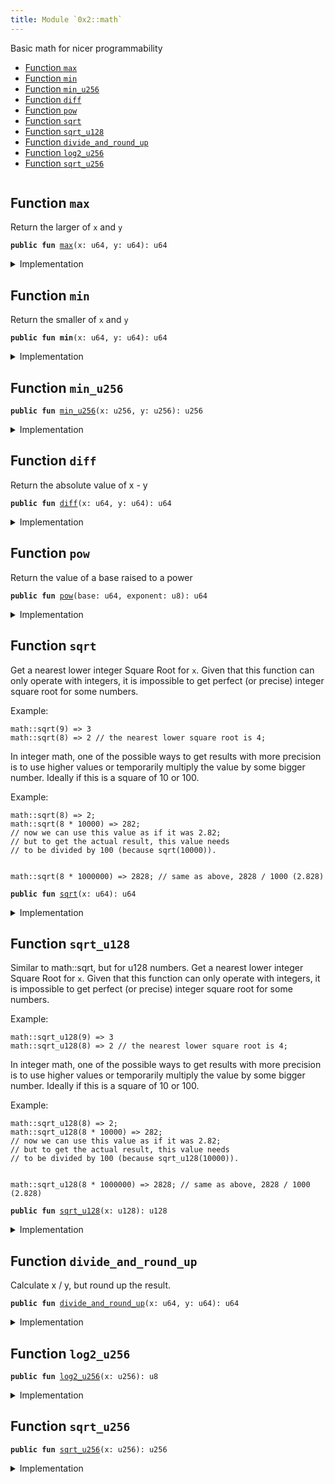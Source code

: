 ```yaml
---
title: Module `0x2::math`
---
```


Basic math for nicer programmability


-  [Function `max`](#0x2_math_max)
-  [Function `min`](#0x2_math_min)
-  [Function `min_u256`](#0x2_math_min_u256)
-  [Function `diff`](#0x2_math_diff)
-  [Function `pow`](#0x2_math_pow)
-  [Function `sqrt`](#0x2_math_sqrt)
-  [Function `sqrt_u128`](#0x2_math_sqrt_u128)
-  [Function `divide_and_round_up`](#0x2_math_divide_and_round_up)
-  [Function `log2_u256`](#0x2_math_log2_u256)
-  [Function `sqrt_u256`](#0x2_math_sqrt_u256)


<pre><code></code></pre>



<a name="0x2_math_max"></a>

## Function `max`

Return the larger of <code>x</code> and <code>y</code>


<pre><code><b>public</b> <b>fun</b> <a href="../sui-framework/math.md#0x2_math_max">max</a>(x: u64, y: u64): u64
</code></pre>



<details>
<summary>Implementation</summary>


<pre><code><b>public</b> <b>fun</b> <a href="../sui-framework/math.md#0x2_math_max">max</a>(x: u64, y: u64): u64 {
    <b>if</b> (x &gt; y) {
        x
    } <b>else</b> {
        y
    }
}
</code></pre>



</details>

<a name="0x2_math_min"></a>

## Function `min`

Return the smaller of <code>x</code> and <code>y</code>


<pre><code><b>public</b> <b>fun</b> <b>min</b>(x: u64, y: u64): u64
</code></pre>



<details>
<summary>Implementation</summary>


<pre><code><b>public</b> <b>fun</b> <b>min</b>(x: u64, y: u64): u64 {
    <b>if</b> (x &lt; y) {
        x
    } <b>else</b> {
        y
    }
}
</code></pre>



</details>

<a name="0x2_math_min_u256"></a>

## Function `min_u256`



<pre><code><b>public</b> <b>fun</b> <a href="../sui-framework/math.md#0x2_math_min_u256">min_u256</a>(x: u256, y: u256): u256
</code></pre>



<details>
<summary>Implementation</summary>


<pre><code><b>public</b> <b>fun</b> <a href="../sui-framework/math.md#0x2_math_min_u256">min_u256</a>(x: u256, y: u256): u256 {
    <b>if</b> (x &lt; y) {
        x
    } <b>else</b> {
        y
    }
}
</code></pre>



</details>

<a name="0x2_math_diff"></a>

## Function `diff`

Return the absolute value of x - y


<pre><code><b>public</b> <b>fun</b> <a href="../sui-framework/math.md#0x2_math_diff">diff</a>(x: u64, y: u64): u64
</code></pre>



<details>
<summary>Implementation</summary>


<pre><code><b>public</b> <b>fun</b> <a href="../sui-framework/math.md#0x2_math_diff">diff</a>(x: u64, y: u64): u64 {
    <b>if</b> (x &gt; y) {
        x - y
    } <b>else</b> {
        y - x
    }
}
</code></pre>



</details>

<a name="0x2_math_pow"></a>

## Function `pow`

Return the value of a base raised to a power


<pre><code><b>public</b> <b>fun</b> <a href="../sui-framework/math.md#0x2_math_pow">pow</a>(base: u64, exponent: u8): u64
</code></pre>



<details>
<summary>Implementation</summary>


<pre><code><b>public</b> <b>fun</b> <a href="../sui-framework/math.md#0x2_math_pow">pow</a>(<b>mut</b> base: u64, <b>mut</b> exponent: u8): u64 {
    <b>let</b> <b>mut</b> res = 1;
    <b>while</b> (exponent &gt;= 1) {
        <b>if</b> (exponent % 2 == 0) {
            base = base * base;
            exponent = exponent / 2;
        } <b>else</b> {
            res = res * base;
            exponent = exponent - 1;
        }
    };

    res
}
</code></pre>



</details>

<a name="0x2_math_sqrt"></a>

## Function `sqrt`

Get a nearest lower integer Square Root for <code>x</code>. Given that this
function can only operate with integers, it is impossible
to get perfect (or precise) integer square root for some numbers.

Example:
```
math::sqrt(9) => 3
math::sqrt(8) => 2 // the nearest lower square root is 4;
```

In integer math, one of the possible ways to get results with more
precision is to use higher values or temporarily multiply the
value by some bigger number. Ideally if this is a square of 10 or 100.

Example:
```
math::sqrt(8) => 2;
math::sqrt(8 * 10000) => 282;
// now we can use this value as if it was 2.82;
// but to get the actual result, this value needs
// to be divided by 100 (because sqrt(10000)).


math::sqrt(8 * 1000000) => 2828; // same as above, 2828 / 1000 (2.828)
```


<pre><code><b>public</b> <b>fun</b> <a href="../sui-framework/math.md#0x2_math_sqrt">sqrt</a>(x: u64): u64
</code></pre>



<details>
<summary>Implementation</summary>


<pre><code><b>public</b> <b>fun</b> <a href="../sui-framework/math.md#0x2_math_sqrt">sqrt</a>(x: u64): u64 {
    <b>let</b> <b>mut</b> bit = 1u128 &lt;&lt; 64;
    <b>let</b> <b>mut</b> res = 0u128;
    <b>let</b> <b>mut</b> x = x <b>as</b> u128;

    <b>while</b> (bit != 0) {
        <b>if</b> (x &gt;= res + bit) {
            x = x - (res + bit);
            res = (res &gt;&gt; 1) + bit;
        } <b>else</b> {
            res = res &gt;&gt; 1;
        };
        bit = bit &gt;&gt; 2;
    };

    res <b>as</b> u64
}
</code></pre>



</details>

<a name="0x2_math_sqrt_u128"></a>

## Function `sqrt_u128`

Similar to math::sqrt, but for u128 numbers. Get a nearest lower integer Square Root for <code>x</code>. Given that this
function can only operate with integers, it is impossible
to get perfect (or precise) integer square root for some numbers.

Example:
```
math::sqrt_u128(9) => 3
math::sqrt_u128(8) => 2 // the nearest lower square root is 4;
```

In integer math, one of the possible ways to get results with more
precision is to use higher values or temporarily multiply the
value by some bigger number. Ideally if this is a square of 10 or 100.

Example:
```
math::sqrt_u128(8) => 2;
math::sqrt_u128(8 * 10000) => 282;
// now we can use this value as if it was 2.82;
// but to get the actual result, this value needs
// to be divided by 100 (because sqrt_u128(10000)).


math::sqrt_u128(8 * 1000000) => 2828; // same as above, 2828 / 1000 (2.828)
```


<pre><code><b>public</b> <b>fun</b> <a href="../sui-framework/math.md#0x2_math_sqrt_u128">sqrt_u128</a>(x: u128): u128
</code></pre>



<details>
<summary>Implementation</summary>


<pre><code><b>public</b> <b>fun</b> <a href="../sui-framework/math.md#0x2_math_sqrt_u128">sqrt_u128</a>(x: u128): u128 {
    <b>let</b> <b>mut</b> bit = 1u256 &lt;&lt; 128;
    <b>let</b> <b>mut</b> res = 0u256;
    <b>let</b> <b>mut</b> x = x <b>as</b> u256;

    <b>while</b> (bit != 0) {
        <b>if</b> (x &gt;= res + bit) {
            x = x - (res + bit);
            res = (res &gt;&gt; 1) + bit;
        } <b>else</b> {
            res = res &gt;&gt; 1;
        };
        bit = bit &gt;&gt; 2;
    };

    res <b>as</b> u128
}
</code></pre>



</details>

<a name="0x2_math_divide_and_round_up"></a>

## Function `divide_and_round_up`

Calculate x / y, but round up the result.


<pre><code><b>public</b> <b>fun</b> <a href="../sui-framework/math.md#0x2_math_divide_and_round_up">divide_and_round_up</a>(x: u64, y: u64): u64
</code></pre>



<details>
<summary>Implementation</summary>


<pre><code><b>public</b> <b>fun</b> <a href="../sui-framework/math.md#0x2_math_divide_and_round_up">divide_and_round_up</a>(x: u64, y: u64): u64 {
    <b>if</b> (x % y == 0) {
        x / y
    } <b>else</b> {
        x / y + 1
    }
}
</code></pre>



</details>

<a name="0x2_math_log2_u256"></a>

## Function `log2_u256`



<pre><code><b>public</b> <b>fun</b> <a href="../sui-framework/math.md#0x2_math_log2_u256">log2_u256</a>(x: u256): u8
</code></pre>



<details>
<summary>Implementation</summary>


<pre><code><b>public</b> <b>fun</b> <a href="../sui-framework/math.md#0x2_math_log2_u256">log2_u256</a>(<b>mut</b> x: u256): u8 {
    <b>let</b> <b>mut</b> result = 0;
    <b>if</b> (x &gt;&gt; 128 &gt; 0) {
        x = x &gt;&gt; 128;
        result = result + 128;
    };

    <b>if</b> (x &gt;&gt; 64 &gt; 0) {
        x = x &gt;&gt; 64;
        result = result + 64;
    };

    <b>if</b> (x &gt;&gt; 32 &gt; 0) {
        x = x &gt;&gt; 32;
        result = result + 32;
    };

    <b>if</b> (x &gt;&gt; 16 &gt; 0) {
        x = x &gt;&gt; 16;
        result = result + 16;
    };

    <b>if</b> (x &gt;&gt; 8 &gt; 0) {
        x = x &gt;&gt; 8;
        result = result + 8;
    };

    <b>if</b> (x &gt;&gt; 4 &gt; 0) {
        x = x &gt;&gt; 4;
        result = result + 4;
    };

    <b>if</b> (x &gt;&gt; 2 &gt; 0) {
        x = x &gt;&gt; 2;
        result = result + 2;
    };

    <b>if</b> (x &gt;&gt; 1 &gt; 0)
        result = result + 1;

    result
}
</code></pre>



</details>

<a name="0x2_math_sqrt_u256"></a>

## Function `sqrt_u256`



<pre><code><b>public</b> <b>fun</b> <a href="../sui-framework/math.md#0x2_math_sqrt_u256">sqrt_u256</a>(x: u256): u256
</code></pre>



<details>
<summary>Implementation</summary>


<pre><code><b>public</b> <b>fun</b> <a href="../sui-framework/math.md#0x2_math_sqrt_u256">sqrt_u256</a>(x: u256): u256 {
    <b>if</b> (x == 0) <b>return</b> 0;

    <b>let</b> <b>mut</b> result = 1 &lt;&lt; ((<a href="../sui-framework/math.md#0x2_math_log2_u256">log2_u256</a>(x) &gt;&gt; 1) <b>as</b> u8);

    result = (result + x / result) &gt;&gt; 1;
    result = (result + x / result) &gt;&gt; 1;
    result = (result + x / result) &gt;&gt; 1;
    result = (result + x / result) &gt;&gt; 1;
    result = (result + x / result) &gt;&gt; 1;
    result = (result + x / result) &gt;&gt; 1;
    result = (result + x / result) &gt;&gt; 1;

    <a href="../sui-framework/math.md#0x2_math_min_u256">min_u256</a>(result, x / result)
}
</code></pre>



</details>
